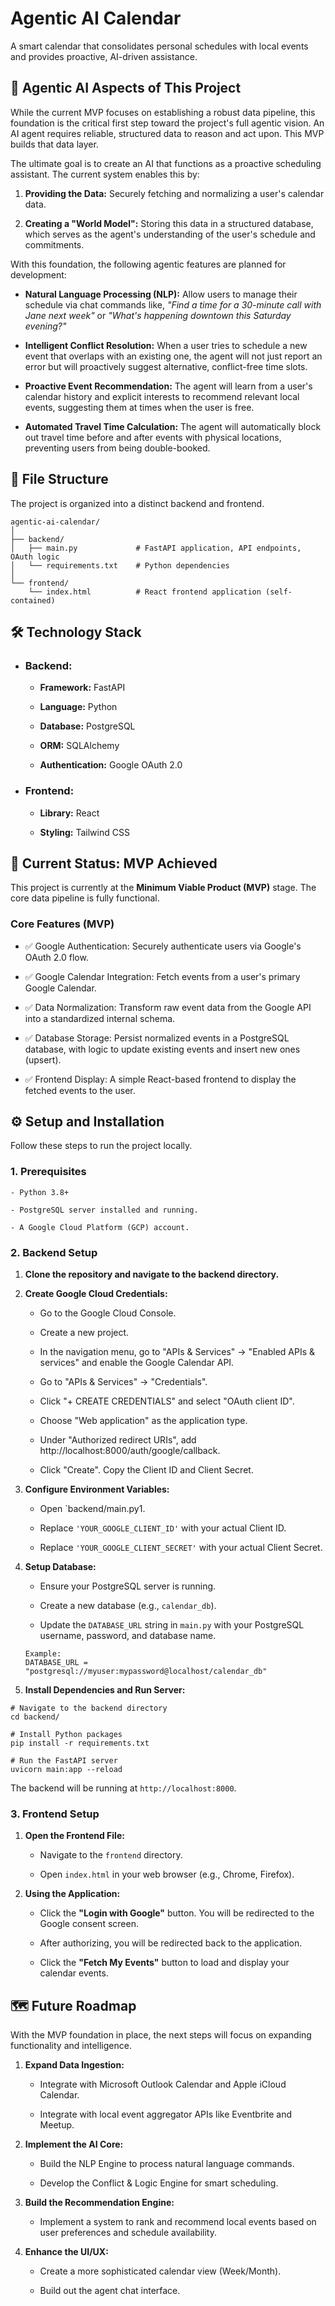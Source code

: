 # Agentic AI Calendar

A smart calendar that consolidates personal schedules with local events and provides proactive, AI-driven assistance.

## 🤖 Agentic AI Aspects of This Project
While the current MVP focuses on establishing a robust data pipeline, this foundation is the critical first step toward the project's full agentic vision. An AI agent requires reliable, structured data to reason and act upon. This MVP builds that data layer.

The ultimate goal is to create an AI that functions as a proactive scheduling assistant. The current system enables this by:

1. **Providing the Data:** Securely fetching and normalizing a user's calendar data.

2. **Creating a "World Model":** Storing this data in a structured database, which serves as the agent's understanding of the user's schedule and commitments.

With this foundation, the following agentic features are planned for development:

- **Natural Language Processing (NLP):** Allow users to manage their schedule via chat commands like, _"Find a time for a 30-minute call with Jane next week"_ or _"What's happening downtown this Saturday evening?"_

- **Intelligent Conflict Resolution:** When a user tries to schedule a new event that overlaps with an existing one, the agent will not just report an error but will proactively suggest alternative, conflict-free time slots.

- **Proactive Event Recommendation:** The agent will learn from a user's calendar history and explicit interests to recommend relevant local events, suggesting them at times when the user is free.

- **Automated Travel Time Calculation:** The agent will automatically block out travel time before and after events with physical locations, preventing users from being double-booked.

## 📂 File Structure
The project is organized into a distinct backend and frontend.

```
agentic-ai-calendar/
│
├── backend/
│   ├── main.py             # FastAPI application, API endpoints, OAuth logic
│   └── requirements.txt    # Python dependencies
│
└── frontend/
    └── index.html          # React frontend application (self-contained)
```


## 🛠️ Technology Stack

- ### Backend:

    - **Framework:** FastAPI

    - **Language:** Python

    - **Database:** PostgreSQL

    - **ORM:** SQLAlchemy

    - **Authentication:** Google OAuth 2.0

- ### Frontend:

    - **Library:** React

    - **Styling:** Tailwind CSS

## 🚀 Current Status: MVP Achieved
This project is currently at the **Minimum Viable Product (MVP)** stage. The core data pipeline is fully functional.

### Core Features (MVP)
- ✅ Google Authentication: Securely authenticate users via Google's OAuth 2.0 flow.

- ✅ Google Calendar Integration: Fetch events from a user's primary Google Calendar.

- ✅ Data Normalization: Transform raw event data from the Google API into a standardized internal schema.

- ✅ Database Storage: Persist normalized events in a PostgreSQL database, with logic to update existing events and insert new ones (upsert).

- ✅ Frontend Display: A simple React-based frontend to display the fetched events to the user.

## ⚙️ Setup and Installation
Follow these steps to run the project locally.

### **1. Prerequisites**
    - Python 3.8+

    - PostgreSQL server installed and running.

    - A Google Cloud Platform (GCP) account.

### **2. Backend Setup**

1. **Clone the repository and navigate to the backend directory.**

2. **Create Google Cloud Credentials:**

    - Go to the Google Cloud Console.

    - Create a new project.

    - In the navigation menu, go to "APIs & Services" -> "Enabled APIs & services" and enable the Google Calendar API.

    - Go to "APIs & Services" -> "Credentials".

    - Click "+ CREATE CREDENTIALS" and select "OAuth client ID".

    - Choose "Web application" as the application type.

    - Under "Authorized redirect URIs", add http://localhost:8000/auth/google/callback.

    - Click "Create". Copy the Client ID and Client Secret.

3. **Configure Environment Variables:**

    - Open `backend/main.py1.

    - Replace `'YOUR_GOOGLE_CLIENT_ID'` with your actual Client ID.

    - Replace `'YOUR_GOOGLE_CLIENT_SECRET'` with your actual Client Secret.

4. **Setup Database:**

    - Ensure your PostgreSQL server is running.

    - Create a new database (e.g., `calendar_db`).

    - Update the `DATABASE_URL` string in `main.py` with your PostgreSQL username, password, and database name.

    ```
    Example:
    DATABASE_URL = "postgresql://myuser:mypassword@localhost/calendar_db"
    ```

5. **Install Dependencies and Run Server:**

```
# Navigate to the backend directory
cd backend/

# Install Python packages
pip install -r requirements.txt

# Run the FastAPI server
uvicorn main:app --reload
```

The backend will be running at `http://localhost:8000`.

### **3. Frontend Setup**

1. **Open the Frontend File:**

    - Navigate to the `frontend` directory.

    - Open `index.html` in your web browser (e.g., Chrome, Firefox).

2. **Using the Application:**

    - Click the **"Login with Google"** button. You will be redirected to the Google consent screen.

    - After authorizing, you will be redirected back to the application.

    - Click the **"Fetch My Events"** button to load and display your calendar events.

## 🗺️ Future Roadmap

With the MVP foundation in place, the next steps will focus on expanding functionality and intelligence.

1. **Expand Data Ingestion:**

    - Integrate with Microsoft Outlook Calendar and Apple iCloud Calendar.

    - Integrate with local event aggregator APIs like Eventbrite and Meetup.

2. **Implement the AI Core:**

    - Build the NLP Engine to process natural language commands.

    - Develop the Conflict & Logic Engine for smart scheduling.

3. **Build the Recommendation Engine:**

    - Implement a system to rank and recommend local events based on user preferences and schedule availability.

4. **Enhance the UI/UX:**

    - Create a more sophisticated calendar view (Week/Month).

    - Build out the agent chat interface.
